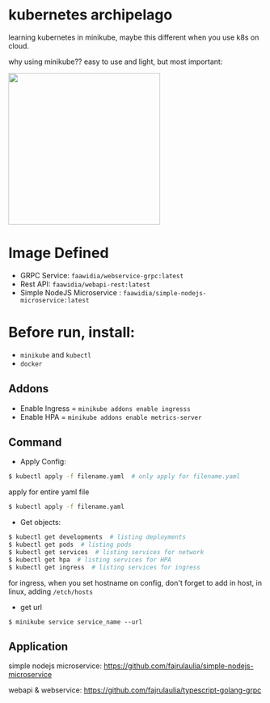 # kubernetes archipelago
learning kubernetes in minikube, maybe this different when you use k8s on cloud.<br/>

 why using minikube?? easy to use and light, but most important:

<img src="https://c.tenor.com/imSUzC9y7hMAAAAd/tidak-punya-uang-prabowo.gif" width="300" height="300" />


# Image Defined
- GRPC Service: `faawidia/webservice-grpc:latest`
- Rest API: `faawidia/webapi-rest:latest`
- Simple NodeJS Microservice : `faawidia/simple-nodejs-microservice:latest`


# Before run, install:
- `minikube` and `kubectl`
- `docker`


## Addons
- Enable Ingress = `minikube addons enable ingresss`
- Enable HPA = `minikube addons enable metrics-server`

## Command
- Apply Config:
``` bash 
$ kubectl apply -f filename.yaml  # only apply for filename.yaml 
```
apply for entire yaml file
``` bash 
$ kubectl apply -f filename.yaml 
```

- Get objects:
``` bash 
$ kubectl get developments  # listing deployments
$ kubectl get pods  # listing pods
$ kubectl get services  # listing services for network
$ kubectl get hpa  # listing services for HPA
$ kubectl get ingress  # listing services for ingress
```
for ingress, when you set hostname on config, don't forget to add in host, in linux, adding `/etch/hosts`
- get url 
``` get url 
$ minikube service service_name --url
```


## Application
simple nodejs microservice: https://github.com/fajrulaulia/simple-nodejs-microservice


webapi & webservice: https://github.com/fajrulaulia/typescript-golang-grpc
